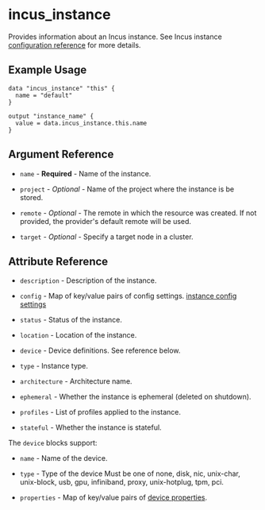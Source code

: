 # incus_instance

Provides information about an Incus instance.
See Incus instance [configuration reference](https://linuxcontainers.org/incus/docs/main/explanation/instance_config/) for more details.

## Example Usage

```hcl
data "incus_instance" "this" {
  name = "default"
}

output "instance_name" {
  value = data.incus_instance.this.name
}
```

## Argument Reference

* `name` - **Required** - Name of the instance.

* `project` - *Optional* - Name of the project where the instance is be stored.

* `remote` - *Optional* - The remote in which the resource was created. If
  not provided, the provider's default remote will be used.

* `target` - *Optional* - Specify a target node in a cluster.

## Attribute Reference

* `description` - Description of the instance.

* `config` - Map of key/value pairs of config settings.
  [instance config settings](https://linuxcontainers.org/incus/docs/main/reference/instance_options/)

* `status` - Status of the instance.

* `location` - Location of the instance.

* `device` - Device definitions. See reference below.

* `type` - Instance type.

* `architecture` - Architecture name.

* `ephemeral` - Whether the instance is ephemeral (deleted on shutdown).

* `profiles` - List of profiles applied to the instance.

* `stateful` - Whether the instance is stateful.

The `device` blocks support:

* `name` - Name of the device.

* `type` - Type of the device Must be one of none, disk, nic,
  unix-char, unix-block, usb, gpu, infiniband, proxy, unix-hotplug, tpm, pci.

* `properties` - Map of key/value pairs of
  [device properties](https://linuxcontainers.org/incus/docs/main/reference/devices/).
